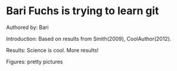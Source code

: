 # Bari Fuchs is trying to learn git

Authored by: Bari

Introduction: Based on  results from Smith(2009), CoolAuthor(2012).

Results: Science is cool. More results!

Figures: pretty pictures

